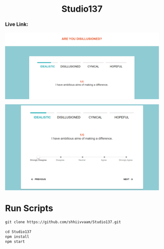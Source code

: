 <h1 align="center"> Studio137 </h1>

### Live Link:

    


![1719175192678](image/README/1719175192678.png)

![1719175173058](image/README/1719175173058.png)


# Run Scripts

```Terminal
git clone https://github.com/shhiivvaam/Studio137.git

cd Studio137
npm install
npm start
```